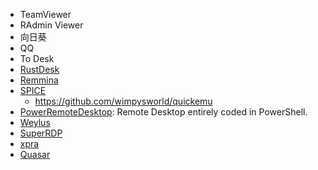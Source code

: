 * TeamViewer
* RAdmin Viewer
* 向日葵
* QQ
* To Desk
* [RustDesk](https://github.com/rustdesk/rustdesk)
* [Remmina](https://github.com/FreeRDP/Remmina)
* [SPICE](https://gitlab.freedesktop.org/spice/spice-gtk)
  - https://github.com/wimpysworld/quickemu
* [PowerRemoteDesktop](https://github.com/DarkCoderSc/PowerRemoteDesktop): Remote Desktop entirely coded in PowerShell.
* [Weylus](https://github.com/H-M-H/Weylus)
* [SuperRDP](https://github.com/anhkgg/SuperRDP)
* [xpra](https://github.com/Xpra-org/xpra)
* [Quasar](https://github.com/quasar/Quasar)
